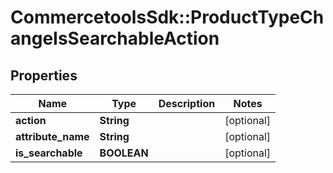 # CommercetoolsSdk::ProductTypeChangeIsSearchableAction

## Properties
Name | Type | Description | Notes
------------ | ------------- | ------------- | -------------
**action** | **String** |  | [optional] 
**attribute_name** | **String** |  | [optional] 
**is_searchable** | **BOOLEAN** |  | [optional] 

